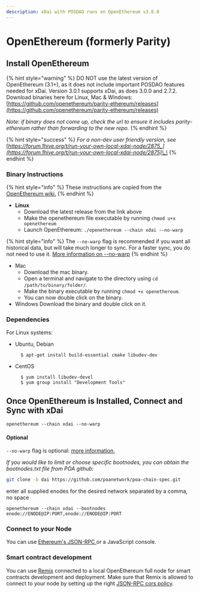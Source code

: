 ```yaml
---
description: xDai with POSDAO runs on OpenEthereum v3.0.0
---
```


# OpenEthereum \(formerly Parity\)

## Install OpenEthereum

{% hint style="warning" %}
DO NOT use the latest version of OpenEthereum \(3.1+\), as it does not include important POSDAO features needed for xDai. Version 3.0.1 supports xDai, as does 3.0.0 and 2.7.2. Download binaries here for Linux, Mac & Windows: [https://github.com/openethereum/parity-ethereum/releases](https://github.com/openethereum/parity-ethereum/releases)  
  
_Note: if binary does not come up, check the url to ensure it includes parity-ethereum rather than forwarding to the new repo._
{% endhint %}

{% hint style="success" %}
_For a non-dev user friendly version, see_ [_https://forum.1hive.org/t/run-your-own-local-xdai-node/2875_](https://forum.1hive.org/t/run-your-own-local-xdai-node/2875)\_\_
{% endhint %}

### Binary Instructions

{% hint style="info" %}
These instructions are copied from the [OpenEthereum wiki.](https://openethereum.github.io/Setup)
{% endhint %}

* **Linux**
  * Download the latest release from the link above
  * Make the openethereum file executable by running `chmod u+x openethereum`
  * Launch OpenEthereum: `./openethereum --chain xdai --no-warp`

{% hint style="info" %}
The `--no-warp` flag is recommended if you want all historical data, but will take much longer to sync. For a faster sync, you do not need to use it. [More information on --no-warp](https://openethereum.github.io/Beginner-Introduction.html)
{% endhint %}

* Mac
  * Download the mac binary.
  * Open a terminal and navigate to the directory using `cd /path/to/binary/folder/`.
  * Make the binary executable by running `chmod +x openethereum`.
  * You can now double click on the binary. 
* Windows Download the binary and double click on it.

### Dependencies <a id="dependencies"></a>

For Linux systems:

* Ubuntu, Debian

  ```text
    $ apt-get install build-essential cmake libudev-dev
  ```

* CentOS

  ```text
    $ yum install libudev-devel
    $ yum group install "Development Tools"
  ```

## Once OpenEthereum is Installed, Connect and Sync with xDai

```text
openethereum --chain xdai --no-warp
```

#### Optional

`--no-warp` flag is optional: [more information.](https://openethereum.github.io/wiki/Getting-Synced)

_If you would like to limit or choose specific bootnodes, you can obtain the bootnodes.txt file from POA github:_

```bash
git clone -b dai https://github.com/poanetwork/poa-chain-spec.git
```

enter all supplied enodes for the desired network separated by a comma, no space

```text
openethereum --chain xdai --bootnodes enode://ENODE@IP:PORT,enode://ENODE@IP:PORT
```

### Connect to your Node

You can use [Ethereum's JSON-RPC ](https://openethereum.github.io/JSONRPC)or a JavaScript console.

### Smart contract development

You can use [Remix](https://remix.ethereum.org/) connected to a local OpenEthereum full node for smart contracts development and deployment. Make sure that Remix is allowed to connect to your node by setting up the right [JSON-RPC cors policy](https://ethereum.stackexchange.com/questions/54639/is-it-possible-to-connect-remix-and-parity?rq=1).

